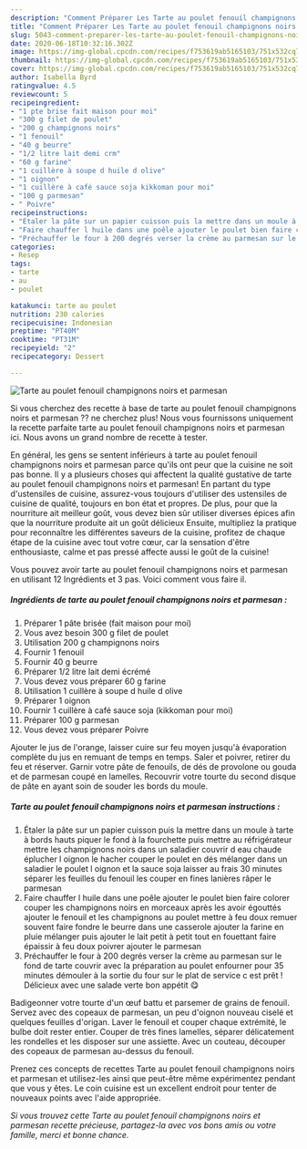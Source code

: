 ```yaml
---
description: "Comment Préparer Les Tarte au poulet fenouil champignons noirs et parmesan"
title: "Comment Préparer Les Tarte au poulet fenouil champignons noirs et parmesan"
slug: 5043-comment-preparer-les-tarte-au-poulet-fenouil-champignons-noirs-et-parmesan
date: 2020-06-18T10:32:16.302Z
image: https://img-global.cpcdn.com/recipes/f753619ab5165103/751x532cq70/tarte-au-poulet-fenouil-champignons-noirs-et-parmesan-photo-principale-de-la-recette.jpg
thumbnail: https://img-global.cpcdn.com/recipes/f753619ab5165103/751x532cq70/tarte-au-poulet-fenouil-champignons-noirs-et-parmesan-photo-principale-de-la-recette.jpg
cover: https://img-global.cpcdn.com/recipes/f753619ab5165103/751x532cq70/tarte-au-poulet-fenouil-champignons-noirs-et-parmesan-photo-principale-de-la-recette.jpg
author: Isabella Byrd
ratingvalue: 4.5
reviewcount: 5
recipeingredient:
- "1 pte brise fait maison pour moi"
- "300 g filet de poulet"
- "200 g champignons noirs"
- "1 fenouil"
- "40 g beurre"
- "1/2 litre lait demi crm"
- "60 g farine"
- "1 cuillère à soupe d huile d olive"
- "1 oignon"
- "1 cuillère à café sauce soja kikkoman pour moi"
- "100 g parmesan"
- " Poivre"
recipeinstructions:
- "Étaler la pâte sur un papier cuisson puis la mettre dans un moule à tarte à bords hauts piquer le fond à la fourchette puis mettre au réfrigérateur mettre les champignons noirs dans un saladier couvrir d eau chaude éplucher l oignon le hacher couper le poulet en dés mélanger dans un saladier le poulet l oignon et la sauce soja laisser au frais 30 minutes séparer les feuilles du fenouil les couper en fines lanières râper le parmesan"
- "Faire chauffer l huile dans une poêle ajouter le poulet bien faire colorer couper les champignons noirs en morceaux après les avoir égouttés ajouter le fenouil et les champignons au poulet mettre à feu doux remuer souvent faire fondre le beurre dans une casserole ajouter la farine en pluie mélanger puis ajouter le lait petit à petit tout en fouettant faire épaissir à feu doux poivrer ajouter le parmesan"
- "Préchauffer le four à 200 degrés verser la crème au parmesan sur le fond de tarte couvrir avec la préparation au poulet enfourner pour 35 minutes démouler à la sortie du four sur le plat de service c est prêt ! Délicieux avec une salade verte bon appétit 😋"
categories:
- Resep
tags:
- tarte
- au
- poulet

katakunci: tarte au poulet 
nutrition: 230 calories
recipecuisine: Indonesian
preptime: "PT40M"
cooktime: "PT31M"
recipeyield: "2"
recipecategory: Dessert

---
```



![Tarte au poulet fenouil champignons noirs et parmesan](https://img-global.cpcdn.com/recipes/f753619ab5165103/751x532cq70/tarte-au-poulet-fenouil-champignons-noirs-et-parmesan-photo-principale-de-la-recette.jpg)

Si vous cherchez des recette à base de tarte au poulet fenouil champignons noirs et parmesan ?? ne cherchez plus! Nous vous fournissons uniquement la recette parfaite tarte au poulet fenouil champignons noirs et parmesan ici. Nous avons un grand nombre de recette à tester.

En général, les gens se sentent inférieurs à tarte au poulet fenouil champignons noirs et parmesan parce qu'ils ont peur que la cuisine ne soit pas bonne. Il y a plusieurs choses qui affectent la qualité gustative de tarte au poulet fenouil champignons noirs et parmesan! En partant du type d'ustensiles de cuisine, assurez-vous toujours d'utiliser des ustensiles de cuisine de qualité, toujours en bon état et propres. De plus, pour que la nourriture ait meilleur goût, vous devez bien sûr utiliser diverses épices afin que la nourriture produite ait un goût délicieux Ensuite, multipliez la pratique pour reconnaître les différentes saveurs de la cuisine, profitez de chaque étape de la cuisine avec tout votre cœur, car la sensation d'être enthousiaste, calme et pas pressé affecte aussi le goût de la cuisine!

<!--inarticleads1-->

Vous pouvez avoir tarte au poulet fenouil champignons noirs et parmesan en utilisant 12 Ingrédients et 3 pas. Voici comment vous faire il.

##### Ingrédients de tarte au poulet fenouil champignons noirs et parmesan :

1. Préparer 1 pâte brisée (fait maison pour moi)
1. Vous avez besoin 300 g filet de poulet
1. Utilisation 200 g champignons noirs
1. Fournir 1 fenouil
1. Fournir 40 g beurre
1. Préparer 1/2 litre lait demi écrémé
1. Vous devez vous préparer 60 g farine
1. Utilisation 1 cuillère à soupe d huile d olive
1. Préparer 1 oignon
1. Fournir 1 cuillère à café sauce soja (kikkoman pour moi)
1. Préparer 100 g parmesan
1. Vous devez vous préparer  Poivre


Ajouter le jus de l&#39;orange, laisser cuire sur feu moyen jusqu&#39;à évaporation complète du jus en remuant de temps en temps. Saler et poivrer, retirer du feu et réserver. Garnir votre pâte de fenouils, de dés de provolone ou gouda et de parmesan coupé en lamelles. Recouvrir votre tourte du second disque de pâte en ayant soin de souder les bords du moule. 

<!--inarticleads2-->

##### Tarte au poulet fenouil champignons noirs et parmesan instructions :

1. Étaler la pâte sur un papier cuisson puis la mettre dans un moule à tarte à bords hauts piquer le fond à la fourchette puis mettre au réfrigérateur mettre les champignons noirs dans un saladier couvrir d eau chaude éplucher l oignon le hacher couper le poulet en dés mélanger dans un saladier le poulet l oignon et la sauce soja laisser au frais 30 minutes séparer les feuilles du fenouil les couper en fines lanières râper le parmesan
1. Faire chauffer l huile dans une poêle ajouter le poulet bien faire colorer couper les champignons noirs en morceaux après les avoir égouttés ajouter le fenouil et les champignons au poulet mettre à feu doux remuer souvent faire fondre le beurre dans une casserole ajouter la farine en pluie mélanger puis ajouter le lait petit à petit tout en fouettant faire épaissir à feu doux poivrer ajouter le parmesan
1. Préchauffer le four à 200 degrés verser la crème au parmesan sur le fond de tarte couvrir avec la préparation au poulet enfourner pour 35 minutes démouler à la sortie du four sur le plat de service c est prêt ! Délicieux avec une salade verte bon appétit 😋


Badigeonner votre tourte d&#39;un œuf battu et parsemer de grains de fenouil. Servez avec des copeaux de parmesan, un peu d&#39;oignon nouveau ciselé et quelques feuilles d&#39;origan. Laver le fenouil et couper chaque extrémité, le bulbe doit rester entier. Couper de très fines lamelles, séparer délicatement les rondelles et les disposer sur une assiette. Avec un couteau, découper des copeaux de parmesan au-dessus du fenouil. 

<!--inarticleads1-->

<p>
Prenez ces concepts de recettes Tarte au poulet fenouil champignons noirs et parmesan et utilisez-les ainsi que peut-être même expérimentez pendant que vous y êtes. Le coin cuisine est un excellent endroit pour tenter de nouveaux points avec l'aide appropriée.
</p>

<p>
<i>Si vous trouvez cette Tarte au poulet fenouil champignons noirs et parmesan recette précieuse, partagez-la avec vos bons amis ou votre famille, merci et bonne chance.</i>
</p>
